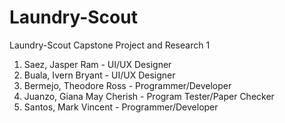 # Laundry-Scout
Laundry-Scout Capstone Project and Research 1

1. Saez, Jasper Ram - UI/UX Designer
2. Buala, Ivern Bryant - UI/UX Designer
3. Bermejo, Theodore Ross - Programmer/Developer
4. Juanzo, Giana May Cherish - Program Tester/Paper Checker
5. Santos, Mark Vincent - Programmer/Developer
